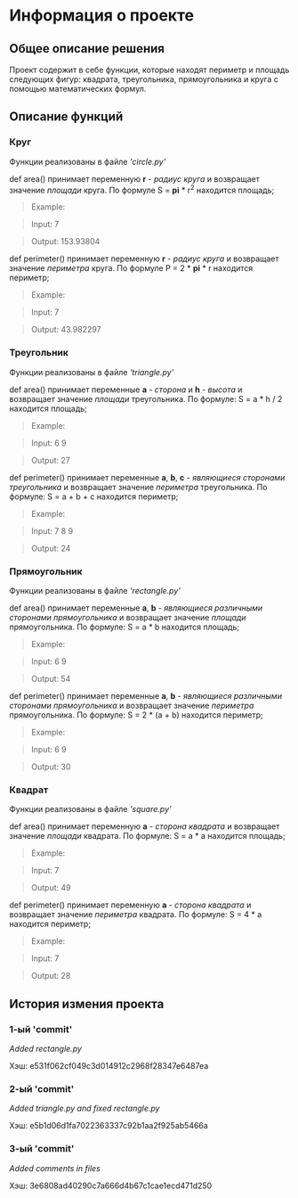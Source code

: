 # Информация о проекте
  
## Общее описание решения
  
Проект содержит в себе функции, которые находят периметр и площадь следующих фигур: квадрата, треугольника, прямоугольника и круга с помощью математических формул.
  
## Описание функций
  
### Круг
  
Функции реализованы в файле *'circle.py'*

def area() принимает переменную **r** - *радиус круга* и возвращает значение *площади* круга. По формуле S = **pi** * r<sup>2</sup> находится площадь;
> Example: 

> Input: 7

> Output: 153.93804
  
def perimeter() принимает переменную **r** - *радиус круга* и возвращает значение *периметра* круга. По формуле P = 2 * **pi** * r находится периметр;
> Example:

> Input: 7

> Output: 43.982297
  
### Треугольник 
  
Функции реализованы в файле *'triangle.py'*

def area() принимает переменные **a** - *сторона* и **h** - *высота* и возвращает значение *площади* треугольника. По формуле: S = a * h / 2 находится площадь;
> Example:

> Input: 6 9

> Output: 27
  
def perimeter() принимает переменные **a**, **b**, **c** - *являющиеся сторонами треугольника* и возвращает значение *периметра* треугольника. По формуле: S = a + b + c находится периметр;
> Example:

> Input: 7 8 9

> Output: 24
  
### Прямоугольник 
  
Функции реализованы в файле *'rectangle.py'*

def area() принимает переменные **a**, **b** - *являющиеся различными сторонами прямоугольника* и возвращает значение *площади* прямоугольника. По формуле: S = a * b находится площадь;
> Example:

> Input: 6 9

> Output: 54
  
def perimeter() принимает переменные **a**, **b** - *являющиеся различными сторонами прямоугольника* и возвращает значение *периметра* прямоугольника. По формуле: S = 2 * (a + b) находится периметр;
> Example:

> Input: 6 9

> Output: 30

### Квадрат
  
Функции реализованы в файле *'square.py'*

def area() принимает переменную **a** - *сторона квадрата* и возвращает значение *площади* квадрата. По формуле: S = a * a находится площадь;
> Example:

> Input: 7

> Output: 49
  
def perimeter() принимает переменную **a** - *сторона квадрата* и возвращает значение *периметра* квадрата. По формуле: S = 4 * a находится периметр;
> Example:
 
> Input: 7 

> Output: 28

## История измения проекта

### 1-ый 'commit'
  
*Added rectangle.py*

Хэш: e531f062cf049c3d014912c2968f28347e6487ea

### 2-ый 'commit'
  
*Added triangle.py and fixed rectangle.py*
  
Хэш: e5b1d06d1fa7022363337c92b1aa2f925ab5466a
  
### 3-ый 'commit'
  
*Added comments in files*
  
Хэш:  3e6808ad40290c7a666d4b67c1cae1ecd471d250
